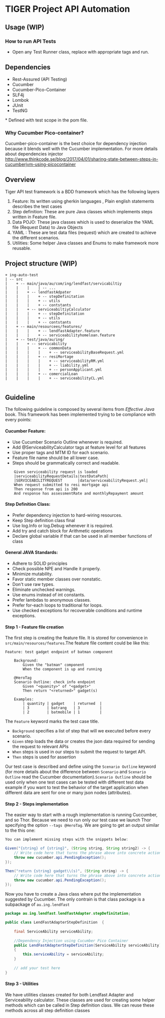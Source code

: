 # TIGER Project API Automation 


## Usage (WIP)

### How to run API Tests

-  Open any Test Runner class, replace with appropriate tags and run.

## Dependencies

- Rest-Assured (API Testing)
- Cucumber
- Cucumber-Pico-Container
- SLF4j
- Lombok
- JUnit
- TestNG

\* Defined with test scope in the pom file.


### Why Cucumber Pico-container?

Cucumber-pico-container is the best choice for dependency injection because it blends well with the Cucumber implementation.
For more details about dependencies injector
http://www.thinkcode.se/blog/2017/04/01/sharing-state-between-steps-in-cucumberjvm-using-picocontainer


## Overview

Tiger API test framework is a BDD framework which has the following layers

1. Feature: Its written using gherkin languages , Plain english statements describes the test cases
2. Step definition: These are pure Java classes which implements steps written in Feature file.
3. Data POJO: These java classes which is used to deserialize the YAML file (Request Data) to Java Objects
4. YAML : These are test data files (request) which are created to achieve the different scenarios.
5. Utilities: Some helper Java classes and Enums to make framework more reusable.

## Project structure (WIP)

```
+ ing-auto-test
| -- src
|    + -- main/java/au/com/ing/lendfast/servicabiltiy
|    |    |    | -- ...
|    |    + -- lendfastAdpater
|    |    |    + -- stepDefinitation
|    |    |    + -- utils
|    |    |    + -- contstants
|    |    + -- serviceabiltiyCalculator
|    |    |    + -- stepDefinitation
|    |    |    + -- utils
|    |    |    + -- contstants
|    + -- main/resourcees/features/
|    |    |    + -- lendfastAdapter.feature
|    |    |    + -- serviceabilityhomeloan.feature
|    + -- test/java/au/ing/
|    |    + -- servicability
|    |    |    + -- commonData
|    |    |    |    + -- serviceabilityBaseRequest.yml
|    |    |    + -- resiMortage
|    |    |    |    + -- serviceabilityRM.yml
|    |    |    |    + -- liability.yml
|    |    |    |    + -- personApplicant.yml
|    |    |    + -- comercialLoan
|    |    |    |    + -- serviceabilityCL.yml


```

## Guideline

The following guideline is composed by several items from _Effective Java_ book.
This framework has been implemented trying to be compliance with every points:


#### Cucumber Feature:
- Use Cucumber Scenario Outline whenever is required.
- Add @ServiceabilityCalculator tags at feature level for all features
- Use proper tags  and MTM ID for each scenario.
- Feature file name should be all lower case.
- Steps should be grammatically correct and readable.
```gherkin
    Given serviceability request is loaded
    |serviceabilityRequestDetails|testDataPath|
    |SERVICEABILITYREQUEST       |data/serviceabilityRequest.yml|  
    When request submitted to resi mortgage api
    Then response from api is 200
    And response has assessmentRate and monthlyRepayment amount
```
#### Step Definition Class:

- Prefer dependency injection to hard-wiring resources.
- Keep Step definition class final
- Use log.Info or log.Debug whenever it is required.
- Add try and catch block for Arithmetic operations
- Declare global variable if that can be used in all member functions of class

#### General JAVA Standards:
- Adhere to SOLID principles
- Check possible NPE and Handle it properly.
- Minimize mutability.
- Favor static member classes over nonstatic.
- Don't use raw types.
- Eliminate unchecked warnings.
- Use enums instead of int constants.
- Prefer lambdas to anonymous classes.
- Prefer for-each loops to traditional for loops.
- Use checked exceptions for recoverable conditions and runtime exceptions.


#### Step 1 - Feature file creation

The first step is creating the feature file. It is stored for convenience in
`src/main/resources/features`.The feature file content could be like this:

```gherkin
Feature: test gadget endpoint of batman component

    Background:
        Given the "batman" component
        When the component is up and running
		
    @HeroTag
    Scenario Outline: check info endpoint
        Given "<quanity>" of "<gadget>"
        Then return "<returned>" gadget(s) 
		
    Examples:
        | quantity | gadget    | returned  |
        | 3        | batrang   | 3         |
        | 2        | batmobile | 1         |
```

The `Feature` keyword marks the test case title. 

- `Background` specifies a list of step that will we executed before every scenario.
- `Given` step loads the data or creates the json data required for sending the request to relevant APIs
- `When` steps is used in our steps to submit the request to target API.
- `Then` steps is used for assertion

Our test case is described and define using the `Scenario Outline` keyword (for more
details about the difference between `Scenario` and `Scenario Outline` read the
Cucumber documentation).`Scenario Outline` should be used only when one test cases can be tested with different test data example
if you want to test the behavior of the target application when different data are sent for one or many json nodes (attributes).

#### Step 2 - Steps implementation

The easier way to start with a rough implementation is running Cuccumber, and so Thor.
Because we need to run only our test case we launch Thor specifying the option `--tags @HeroTag`.
We are going to get an output similar to the this one:

```java
You can implement missing steps with the snippets below:

Given("{string} of {string}", (String string, String string2) -> {
    // Write code here that turns the phrase above into concrete actions
    throw new cucumber.api.PendingException();
});

Then("return {string} gadget\\(s)", (String string) -> {
    // Write code here that turns the phrase above into concrete actions
    throw new cucumber.api.PendingException();
});
```

Now you have to create a Java class where put the implementation suggested by Cucumber. The
only contrain is that class package is a subpackage of `au.ing.lendfast`

```java
package au.ing.lendfast.lendfastAdapter.stepDefinitation;

public class LendFastAdapterStepDefinition  {
    
    final ServiceAbility serviceAbility;
    
    //Dependency Injection using Cucumber Pico Container
    public LendFastAdapterStepDefinition(ServiceAbility serviceAbility)
    {
        this.serviceAbility = serviceAbility;
    }
    
    // add your test here
}
```

#### Step 3 - Utilities

We have utilities classes created for both Lendfast Adapter and Serviceability calculator. These classes are used for creating 
some helper methods which can be called in Step definition class. We can reuse these methods across all step definition classes